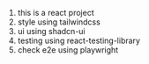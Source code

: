 1. this is a react project
2. style using tailwindcss
3. ui using shadcn-ui
4. testing using react-testing-library
5. check e2e using playwright
